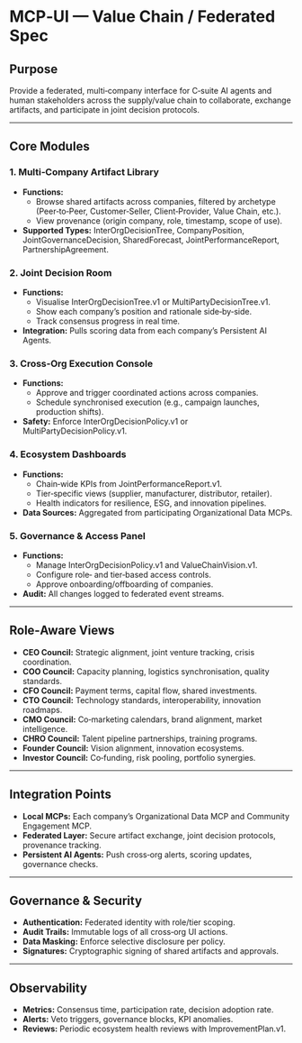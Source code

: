 # MCP‑UI — Value Chain / Federated Spec

## Purpose
Provide a federated, multi‑company interface for C‑suite AI agents and human stakeholders across the supply/value chain to collaborate, exchange artifacts, and participate in joint decision protocols.

---

## Core Modules

### 1. Multi‑Company Artifact Library
- **Functions:**
  - Browse shared artifacts across companies, filtered by archetype (Peer‑to‑Peer, Customer‑Seller, Client‑Provider, Value Chain, etc.).
  - View provenance (origin company, role, timestamp, scope of use).
- **Supported Types:** InterOrgDecisionTree, CompanyPosition, JointGovernanceDecision, SharedForecast, JointPerformanceReport, PartnershipAgreement.

### 2. Joint Decision Room
- **Functions:**
  - Visualise InterOrgDecisionTree.v1 or MultiPartyDecisionTree.v1.
  - Show each company’s position and rationale side‑by‑side.
  - Track consensus progress in real time.
- **Integration:** Pulls scoring data from each company’s Persistent AI Agents.

### 3. Cross‑Org Execution Console
- **Functions:**
  - Approve and trigger coordinated actions across companies.
  - Schedule synchronised execution (e.g., campaign launches, production shifts).
- **Safety:** Enforce InterOrgDecisionPolicy.v1 or MultiPartyDecisionPolicy.v1.

### 4. Ecosystem Dashboards
- **Functions:**
  - Chain‑wide KPIs from JointPerformanceReport.v1.
  - Tier‑specific views (supplier, manufacturer, distributor, retailer).
  - Health indicators for resilience, ESG, and innovation pipelines.
- **Data Sources:** Aggregated from participating Organizational Data MCPs.

### 5. Governance & Access Panel
- **Functions:**
  - Manage InterOrgDecisionPolicy.v1 and ValueChainVision.v1.
  - Configure role‑ and tier‑based access controls.
  - Approve onboarding/offboarding of companies.
- **Audit:** All changes logged to federated event streams.

---

## Role‑Aware Views
- **CEO Council:** Strategic alignment, joint venture tracking, crisis coordination.
- **COO Council:** Capacity planning, logistics synchronisation, quality standards.
- **CFO Council:** Payment terms, capital flow, shared investments.
- **CTO Council:** Technology standards, interoperability, innovation roadmaps.
- **CMO Council:** Co‑marketing calendars, brand alignment, market intelligence.
- **CHRO Council:** Talent pipeline partnerships, training programs.
- **Founder Council:** Vision alignment, innovation ecosystems.
- **Investor Council:** Co‑funding, risk pooling, portfolio synergies.

---

## Integration Points
- **Local MCPs:** Each company’s Organizational Data MCP and Community Engagement MCP.
- **Federated Layer:** Secure artifact exchange, joint decision protocols, provenance tracking.
- **Persistent AI Agents:** Push cross‑org alerts, scoring updates, governance checks.

---

## Governance & Security
- **Authentication:** Federated identity with role/tier scoping.
- **Audit Trails:** Immutable logs of all cross‑org UI actions.
- **Data Masking:** Enforce selective disclosure per policy.
- **Signatures:** Cryptographic signing of shared artifacts and approvals.

---

## Observability
- **Metrics:** Consensus time, participation rate, decision adoption rate.
- **Alerts:** Veto triggers, governance blocks, KPI anomalies.
- **Reviews:** Periodic ecosystem health reviews with ImprovementPlan.v1.